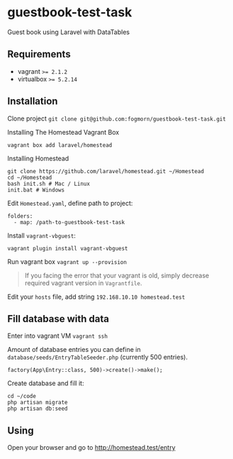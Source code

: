 # guestbook-test-task
Guest book using Laravel with DataTables
## Requirements
 - vagrant `>= 2.1.2`
 - virtualbox `>= 5.2.14`

## Installation
Clone project `git clone git@github.com:fogmorn/guestbook-test-task.git`

Installing The Homestead Vagrant Box  
```
vagrant box add laravel/homestead
```
    
Installing Homestead  
```
git clone https://github.com/laravel/homestead.git ~/Homestead
cd ~/Homestead 
bash init.sh # Mac / Linux
init.bat # Windows
```

Edit `Homestead.yaml`, define path to project:  
```
folders:
  - map: /path-to-guestbook-test-task
```
  
Install `vagrant-vbguest`:  
```
vagrant plugin install vagrant-vbguest
```
Run vagrant box `vagrant up --provision`  
> If you facing the error that your vagrant is old,
simply decrease required vagrant version in `Vagrantfile`.
 
Edit your `hosts` file, add string `192.168.10.10 homestead.test`
  
## Fill database with data
Enter into vagrant VM `vagrant ssh`  
 
Amount of database entries you can define in `database/seeds/EntryTableSeeder.php` (currently 500 entries).
```
factory(App\Entry::class, 500)->create()->make();
```
 
Create database and fill it:
```
cd ~/code
php artisan migrate
php artisan db:seed
```

## Using
Open your browser and go to http://homestead.test/entry
